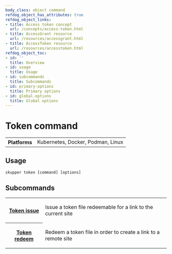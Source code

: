 ```yaml
---
body_class: object command
refdog_object_has_attributes: true
refdog_object_links:
- title: Access token concept
  url: /concepts/access-token.html
- title: AccessGrant resource
  url: /resources/accessgrant.html
- title: AccessToken resource
  url: /resources/accesstoken.html
refdog_object_toc:
- id: ''
  title: Overview
- id: usage
  title: Usage
- id: subcommands
  title: Subcommands
- id: primary-options
  title: Primary options
- id: global-options
  title: Global options
---
```


# Token command

<section>

<table class="fields"><tr><th>Platforms</th><td>Kubernetes, Docker, Podman, Linux</td></table>

</section>

<section>

## Usage

~~~ shell
skupper token [command] [options]
~~~

</section>

<section>

## Subcommands

<table class="objects">
<tr><th><a href="issue.html">Token issue</a></th><td><p>Issue a token file redeemable for a link to the current site</p>
</td></tr>
<tr><th><a href="redeem.html">Token redeem</a></th><td><p>Redeem a token file in order to create a link to a remote site</p>
</td></tr>
</table>

</section>
